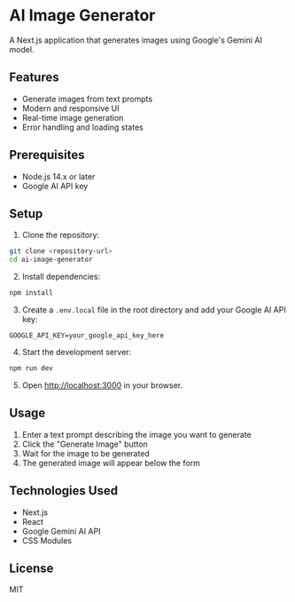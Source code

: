 # AI Image Generator

A Next.js application that generates images using Google's Gemini AI model.

## Features

- Generate images from text prompts
- Modern and responsive UI
- Real-time image generation
- Error handling and loading states

## Prerequisites

- Node.js 14.x or later
- Google AI API key

## Setup

1. Clone the repository:

```bash
git clone <repository-url>
cd ai-image-generator
```

2. Install dependencies:

```bash
npm install
```

3. Create a `.env.local` file in the root directory and add your Google AI API key:

```
GOOGLE_API_KEY=your_google_api_key_here
```

4. Start the development server:

```bash
npm run dev
```

5. Open [http://localhost:3000](http://localhost:3000) in your browser.

## Usage

1. Enter a text prompt describing the image you want to generate
2. Click the "Generate Image" button
3. Wait for the image to be generated
4. The generated image will appear below the form

## Technologies Used

- Next.js
- React
- Google Gemini AI API
- CSS Modules

## License

MIT
